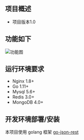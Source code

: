 ## 项目概述  
* 项目版本1.0

## 功能如下
![功能图](https://timgsa.baidu.com/timg?image&quality=80&size=b9999_10000&sec=1563961709837&di=7c139d1c2a9de771be391af4c78fcaeb&imgtype=0&src=http%3A%2F%2Fwww.jdzj.com%2Fedit%2FUploadFile%2F2008428155843890.jpg)

## 运行环境要求
- Nginx 1.8+
- Go 1.11+
- Mysql 5.6+
- Redis 3.0+
- MongoDB 4.0+

## 开发环境部署/安装
本项目使用 golang 框架 [go-json-rest](https://go.ctolib.com/go-json-rest.html)

